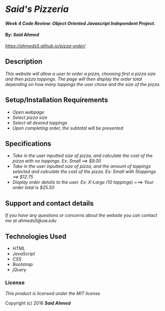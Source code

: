 # _Said's Pizzeria_

#### _Week 4 Code Review: Object Oriented Javascript Independent Project._

#### By: _**Said Ahmed**_
_https://ahmeds5.github.io/pizza-order/_

## Description

_This website will allow a user to order a pizza, choosing first a pizza size and then pizza toppings. The page will then display the order total depending on how many toppings the user chose and the size of the pizza._

## Setup/Installation Requirements

* _Open webpage_
* _Select pizza size_
* _Select all desired toppings_
* _Upon completing order, the subtotal will be presented_


## Specifications

* _Take in the user inputted size of pizza, and calculate the cost  of the pizza with no toppings. Ex: Small ==> $9.00_
* _Take in the user inputted size of pizza, and the amount of toppings selected and calculate the cost of the pizza. Ex: Small with 5toppings ==> $12.75_
* _Display order details to the user. Ex: X-Large (10 toppings) ===> Your order total is $25.50_


## Support and contact details

_If you have any questions or concerns about the website you can contact me at ahmeds5@uw.edu_

## Technologies Used

* _HTML_
* _JavaScript_
* _CSS_
* _Bootstrap_
* _jQuery_


### License

*This product is licensed under the MIT license*

Copyright (c) 2016 **_Said Ahmed_**
